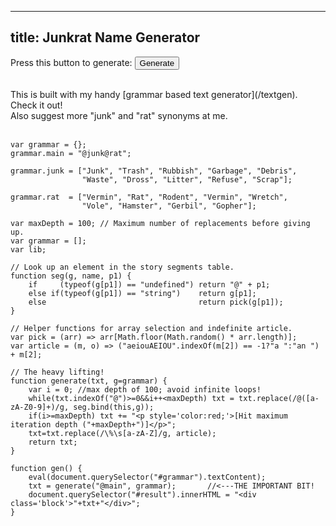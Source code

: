 ----------------
title: Junkrat Name Generator
----------------

Press this button to generate: <button onclick="gen()">Generate</button>

<div id="result">
</div>

<br>
This is built with my handy [grammar based text generator](/textgen). Check it out!
<br>
Also suggest more "junk" and "rat" synonyms at me.
<br><br>

~~~ {.code .block #grammar}
var grammar = {};
grammar.main = "@junk@rat";

grammar.junk = ["Junk", "Trash", "Rubbish", "Garbage", "Debris", 
                "Waste", "Dross", "Litter", "Refuse", "Scrap"];

grammar.rat  = ["Vermin", "Rat", "Rodent", "Vermin", "Wretch", 
                "Vole", "Hamster", "Gerbil", "Gopher"];
~~~

~~~ {.code .block #generator}
var maxDepth = 100; // Maximum number of replacements before giving up.
var grammar = [];
var lib;

// Look up an element in the story segments table.
function seg(g, name, p1) {
    if     (typeof(g[p1]) == "undefined") return "@" + p1;
    else if(typeof(g[p1]) == "string")    return g[p1];
    else                                  return pick(g[p1]);
}

// Helper functions for array selection and indefinite article.
var pick = (arr) => arr[Math.floor(Math.random() * arr.length)];
var article = (m, o) => ("aeiouAEIOU".indexOf(m[2]) == -1?"a ":"an ") + m[2];

// The heavy lifting!
function generate(txt, g=grammar) {
    var i = 0; //max depth of 100; avoid infinite loops!
    while(txt.indexOf("@")>=0&&i++<maxDepth) txt = txt.replace(/@([a-zA-Z0-9]+)/g, seg.bind(this,g));
    if(i>=maxDepth) txt += "<p style='color:red;'>[Hit maximum iteration depth ("+maxDepth+")]</p>";
    txt=txt.replace(/\%\s[a-zA-Z]/g, article); 
    return txt;
}
~~~

~~~ {.code .block #gencode}
function gen() {
    eval(document.querySelector("#grammar").textContent);
    txt = generate("@main", grammar);       //<---THE IMPORTANT BIT!
    document.querySelector("#result").innerHTML = "<div class='block'>"+txt+"</div>";
}
~~~

[^short]: 23 lines!
[^lua]: This is the part of the Lua language definition, in particular defining an Expression.
[^their]: [Link to why](https://www.youtube.com/watch?v=46ehrFk-gLk)

<style>
.code {
    width:100%;
    resize:none;
    border:none;
    height:auto;
    border:2px solid #ddd;
    outline:none;
}
pre {
    overflow-x: auto;
}
</style>

<script>
eval(document.querySelector("#generator").textContent);
eval(document.querySelector("#gencode").textContent);
</script>
